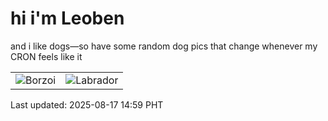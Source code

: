# hi i'm Leoben

and i like dogs—so have some random dog pics that change whenever my CRON feels like it

|  |  |
|--------|----------|
| ![Borzoi](https://random-dog-vercel.vercel.app/api/random-borzoi?v=1755413959) | ![Labrador](https://random-dog-vercel.vercel.app/api/random-labrador?v=1755413959) |

Last updated: 2025-08-17 14:59 PHT
